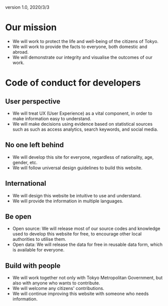 version 1.0, 2020/3/3
# Our mission

* We will work to protect the life and well-being of the citizens of Tokyo.
* We will work to provide the facts to everyone, both domestic and abroad.
* We will demonstrate our integrity and visualise the outcomes of our work.

# Code of conduct for developers

## User perspective

* We will treat UX (User Experience) as a vital component, in order to make information easy to understand.
* We will make decisions using evidence based on statistical sources such as such as access analytics, search keywords, and social media.

## No one left behind

* We will develop this site for everyone, regardless of nationality, age, gender, etc.
* We will follow universal design guidelines to build this website.

## International

* We will design this website be intuitive to use and understand.
* We will provide the information in multiple languages.

## Be open

* Open source: We will release most of our source codes and knowledge used to develop this website for free, to encourage other local authorities to utilise them.
* Open data: We will release the data for free in reusable data form, which is available for everyone.

## Build with people

* We will work together not only with Tokyo Metropolitan Government, but also with anyone who wants to contribute.
* We will welcome any citizens' contributions.
* We will continue improving this website with someone who needs information.
